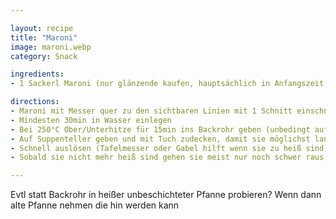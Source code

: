 ```yaml
---

layout: recipe
title: "Maroni"
image: maroni.webp
category: Snack

ingredients:
- 1 Sackerl Maroni (nur glänzende kaufen, hauptsächlich in Anfangszeit im Oktober gut)

directions:
- Maroni mit Messer quer zu den sichtbaren Linien mit 1 Schnitt einschneiden
- Mindesten 30min in Wasser einlegen
- Bei 250°C Ober/Unterhitze für 15min ins Backrohr geben (unbedingt auf ein Backpapier geben sonst wird das Blech sehr schmutzig. Bei guten Maroni sollten fast alle schön aufgehen!
- Auf Suppenteller geben und mit Tuch zudecken, damit sie möglichst lang warm bleiben
- Schnell auslösen (Tafelmesser oder Gabel hilft wenn sie zu heiß sind)
- Sobald sie nicht mehr heiß sind gehen sie meist nur noch schwer raus, also beeilen!

---
```


Evtl statt Backrohr in heißer unbeschichteter Pfanne probieren? Wenn dann alte Pfanne nehmen die hin werden kann